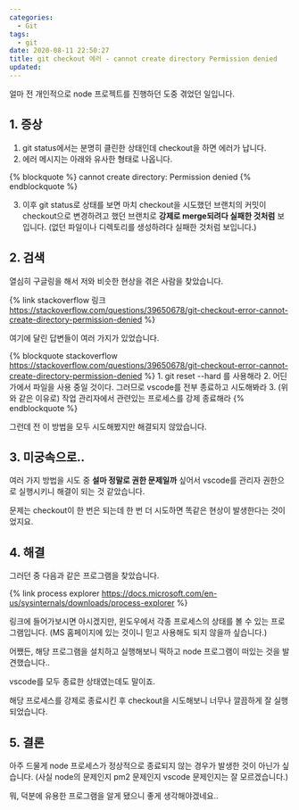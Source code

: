 ```yaml
---
categories:
  - Git
tags:
  - git
date: 2020-08-11 22:50:27
title: git checkout 에러 - cannot create directory Permission denied
updated:
---
```



얼마 전 개인적으로 node 프로젝트를 진행하던 도중 겪었던 일입니다.

## 1. 증상

1. git status에서는 분명히 클린한 상태인데 checkout을 하면 에러가 납니다.
2. 에러 메시지는 아래와 유사한 형태로 나옵니다.

{% blockquote %}
    cannot create directory: Permission denied
{% endblockquote %}

3. 이후 git status로 상태를 보면 마치 checkout을 시도했던 브랜치의 커밋이
checkout으로 변경하려고 했던 브랜치로 **강제로 merge되려다 실패한 것처럼** 보입니다.
(없던 파일이나 디렉토리를 생성하려다 실패한 것처럼 보입니다.)

## 2. 검색

열심히 구글링을 해서 저와 비슷한 현상을 겪은 사람을 찾았습니다.

{% link stackoverflow 링크 https://stackoverflow.com/questions/39650678/git-checkout-error-cannot-create-directory-permission-denied %}

여기에 달린 답변들이 여러 가지가 있었습니다.

{% blockquote stackoverflow https://stackoverflow.com/questions/39650678/git-checkout-error-cannot-create-directory-permission-denied %}
    1. git reset --hard 를 사용해라
    2. 어딘가에서 파일을 사용 중일 것이다. 그러므로 vscode를 전부 종료하고 시도해봐라
    3. (위와 같은 이유로) 작업 관리자에서 관련있는 프로세스를 강제 종료해라
{% endblockquote %}

그런데 전 이 방법을 모두 시도해봤지만 해결되지 않았습니다.

## 3. 미궁속으로..

여러 가지 방법을 시도 중 **설마 정말로 권한 문제일까** 싶어서 vscode를 관리자 권한으로 실행시키니 해결이 되는 것 같았습니다.

문제는 checkout이 한 번은 되는데 한 번 더 시도하면 똑같은 현상이 발생한다는 것이었지요.

## 4. 해결

그러던 중 다음과 같은 프로그램을 찾았습니다.

{% link process explorer https://docs.microsoft.com/en-us/sysinternals/downloads/process-explorer %}

링크에 들어가보시면 아시겠지만, 윈도우에서 각종 프로세스의 상태를 볼 수 있는 프로그램입니다.
(MS 홈페이지에 있는 것이니 믿고 사용해도 되지 않을까 싶습니다.)

어쨌든, 해당 프로그램을 설치하고 실행해보니 떡하고 node 프로그램이 떠있는 것을 발견했습니다..

vscode를 모두 종료한 상태였는데도 말이죠.

해당 프로세스를 강제로 종료시킨 후 checkout을 시도해보니 너무나 깔끔하게 잘 실행되었습니다.

## 5. 결론

아주 드물게 node 프로세스가 정상적으로 종료되지 않는 경우가 발생한 것이 아닌가 싶습니다.
(사실 node의 문제인지 pm2 문제인지 vscode 문제인지는 잘 모르겠습니다.)

뭐, 덕분에 유용한 프로그램을 알게 됐으니 좋게 생각해야겠네요..
